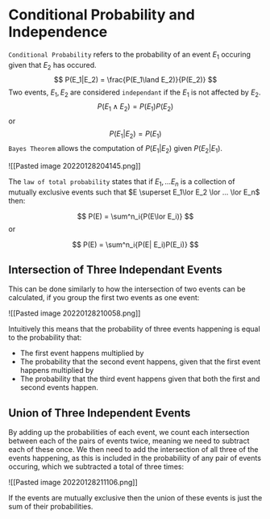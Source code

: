 # Conditional Probability and Independence
`Conditional Probability` refers to the probability of an event $E_1$ occuring given that $E_2$ has occured.
$$
P(E_1|E_2) = \frac{P(E_1\land E_2)}{P(E_2)}
$$
Two events, $E_1,E_2$ are considered `independant` if the $E_1$ is not affected by $E_2$.
$$
P(E_1\land E_2) = P(E_1)P(E_2)
$$
or
$$
P(E_1|E_2) = P(E_1)
$$
`Bayes Theorem` allows the computation of $P(E_1|E_2)$ given $P(E_2|E_1)$.

![[Pasted image 20220128204145.png]]

The `law of total probability` states that if $E_1,...E_n$ is a collection of mutually exclusive events such that $E \superset E_1\lor E_2 \lor ... \lor E_n$ then:

$$
P(E) = \sum^n_i{P(E\lor E_i)}
$$
or

$$
P(E) = \sum^n_i{P(E| E_i)P(E_i)}
$$

## Intersection of Three Independant Events
This can be done similarly to how the intersection of two events can be calculated, if you group the first two events as one event:

![[Pasted image 20220128210058.png]]

Intuitively this means that the probability of three events happening is equal to the probability that:
* The first event happens multiplied by
* The probability that the second event happens, given that the first event happens multiplied by
* The probability that the third event happens given that both the first and second events happen.
## Union of Three Independent Events
By adding up the probabilities of each event, we count each intersection between each of the pairs of events twice, meaning we need to subtract each of these once. We then need to add the intersection of all three of the events happening, as this is included in the probabiliity of any pair of events occuring, which we subtracted a total of three times: 

![[Pasted image 20220128211106.png]]

If the events are mutually exclusive then the union of these events is just the sum of their probabilities.